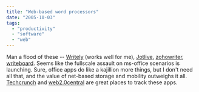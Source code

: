 ```yaml
---
title: "Web-based word processors"
date: "2005-10-03"
tags: 
  - "productivity"
  - "software"
  - "web"
---
```


Man a flood of these -- [Writely](http://www.writely.com) (works well for me), [Jotlive](http://www.jotlive.com), [zohowriter](http://www.zohowriter.com), [writeboard](http://www.writeboard.com). Seems like the fullscale assault on ms-office scenarios is launching. Sure, office apps do like a kajillion more things, but I don't need all that, and the value of net-based storage and mobility outweighs it all. [Techcrunch](http://www.techcrunch.com) and [web2.0central](http://web2.0central.com/) are great places to track these apps.
